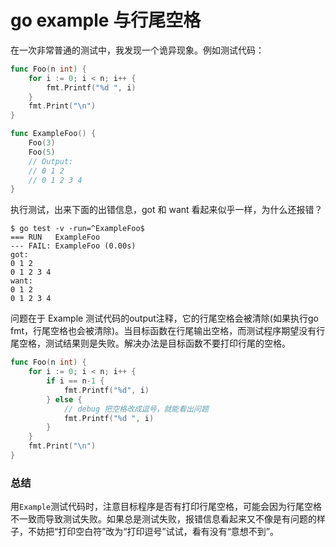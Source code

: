 # go example 与行尾空格
在一次非常普通的测试中，我发现一个诡异现象。例如测试代码：
```go
func Foo(n int) {
	for i := 0; i < n; i++ {
		fmt.Printf("%d ", i)
	}
	fmt.Print("\n")
}

func ExampleFoo() {
	Foo(3)
	Foo(5)
	// Output:
	// 0 1 2
	// 0 1 2 3 4
}
```

执行测试，出来下面的出错信息，got 和 want 看起来似乎一样，为什么还报错？
```
$ go test -v -run=^ExampleFoo$
=== RUN   ExampleFoo
--- FAIL: ExampleFoo (0.00s)
got:
0 1 2
0 1 2 3 4
want:
0 1 2
0 1 2 3 4
```

问题在于 Example 测试代码的output注释，它的行尾空格会被清除(如果执行go fmt，行尾空格也会被清除)。当目标函数在行尾输出空格，而测试程序期望没有行尾空格，测试结果则是失败。解决办法是目标函数不要打印行尾的空格。
```go
func Foo(n int) {
	for i := 0; i < n; i++ {
		if i == n-1 {
			fmt.Printf("%d", i)
		} else {
			// debug 把空格改成逗号，就能看出问题
			fmt.Printf("%d ", i)
		}
	}
	fmt.Print("\n")
}
```

### 总结
用`Example`测试代码时，注意目标程序是否有打印行尾空格，可能会因为行尾空格不一致而导致测试失败。如果总是测试失败，报错信息看起来又不像是有问题的样子，不妨把“打印空白符”改为“打印逗号”试试，看有没有“意想不到”。

